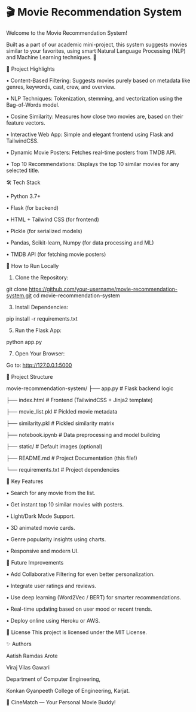 # 🎬 Movie Recommendation System


Welcome to the Movie Recommendation System!

Built as a part of our academic mini-project, this system suggests movies similar to your favorites, using smart Natural Language Processing (NLP) and Machine Learning techniques. 🚀

📌 Project Highlights

•	Content-Based Filtering: Suggests movies purely based on metadata like genres, keywords, cast, crew, and overview.

•	NLP Techniques: Tokenization, stemming, and vectorization using the Bag-of-Words model.

•	Cosine Similarity: Measures how close two movies are, based on their feature vectors.

•	Interactive Web App: Simple and elegant frontend using Flask and TailwindCSS.

•	Dynamic Movie Posters: Fetches real-time posters from TMDB API.

•	Top 10 Recommendations: Displays the top 10 similar movies for any selected title.

🛠️ Tech Stack

•	Python 3.7+

•	Flask (for backend)

•	HTML + Tailwind CSS (for frontend)

•	Pickle (for serialized models)

•	Pandas, Scikit-learn, Numpy (for data processing and ML)

•	TMDB API (for fetching movie posters)

🚀 How to Run Locally

1.	Clone the Repository:
   
   git clone https://github.com/your-username/movie-recommendation-system.git
   cd movie-recommendation-system
   
3.	Install Dependencies:
   
   pip install -r requirements.txt
   
5.	Run the Flask App:
   
   python app.py
   
7.	Open Your Browser:
   
   Go to: http://127.0.0.1:5000
   
📂 Project Structure

movie-recommendation-system/
├── app.py                 # Flask backend logic

├── index.html              # Frontend (TailwindCSS + Jinja2 template)

├── movie_list.pkl          # Pickled movie metadata

├── similarity.pkl          # Pickled similarity matrix

├── notebook.ipynb          # Data preprocessing and model building

├── static/                 # Default images (optional)

├── README.md               # Project Documentation (this file!)

└── requirements.txt        # Project dependencies

🎯 Key Features

•	Search for any movie from the list.

•	Get instant top 10 similar movies with posters.

•	Light/Dark Mode Support.

•	3D animated movie cards.

•	Genre popularity insights using charts.

•	Responsive and modern UI.

🧠 Future Improvements

•	Add Collaborative Filtering for even better personalization.

•	Integrate user ratings and reviews.

•	Use deep learning (Word2Vec / BERT) for smarter recommendations.

•	Real-time updating based on user mood or recent trends.

•	Deploy online using Heroku or AWS.

📜 License
This project is licensed under the MIT License.

✨ Authors

Aatish Ramdas Arote 

Viraj Vilas Gawari 

Department of Computer Engineering,

Konkan Gyanpeeth College of Engineering, Karjat.

🌟 CineMatch — Your Personal Movie Buddy!

